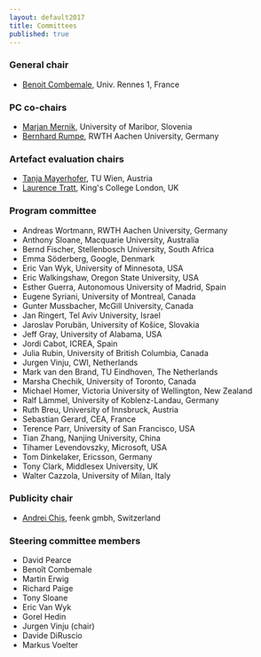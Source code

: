 ```yaml
---
layout: default2017
title: Committees
published: true
---
```


### General chair

* [Benoit Combemale](http://people.irisa.fr/Benoit.Combemale/), Univ. Rennes 1, France

### PC co-chairs

* [Marjan Mernik](http://lpm.feri.um.si/en/members/mernik/), University of Maribor, Slovenia
* [Bernhard Rumpe](http://www.se-rwth.de/~rumpe/), RWTH Aachen University, Germany

### Artefact evaluation chairs

* [Tanja Mayerhofer](http://www.big.tuwien.ac.at/staff/tmayerhofer), TU Wien, Austria
* [Laurence Tratt](http://tratt.net/laurie/), King's College London, UK

### Program committee

* Andreas Wortmann, RWTH Aachen University, Germany
* Anthony Sloane, Macquarie University, Australia
* Bernd Fischer, Stellenbosch University, South Africa
* Emma Söderberg, Google, Denmark
* Eric Van Wyk, University of Minnesota, USA
* Eric Walkingshaw, Oregon State University, USA
* Esther Guerra, Autonomous University of Madrid, Spain
* Eugene Syriani, University of Montreal, Canada
* Gunter Mussbacher, McGill University, Canada
* Jan Ringert, Tel Aviv University, Israel
* Jaroslav Porubän, University of Košice, Slovakia
* Jeff Gray, University of Alabama, USA
* Jordi Cabot, ICREA, Spain
* Julia Rubin, University of British Columbia, Canada
* Jurgen Vinju, CWI, Netherlands
* Mark van den Brand, TU Eindhoven, The Netherlands
* Marsha Chechik, University of Toronto, Canada
* Michael Homer, Victoria University of Wellington, New Zealand
* Ralf Lämmel, University of Koblenz-Landau, Germany
* Ruth Breu, University of Innsbruck, Austria
* Sebastian Gerard, CEA, France
* Terence Parr, University of San Francisco, USA
* Tian Zhang, Nanjing University, China
* Tihamer Levendovszky, Microsoft, USA
* Tom Dinkelaker, Ericsson, Germany
* Tony Clark, Middlesex University, UK
* Walter Cazzola, University of Milan, Italy

### Publicity chair

* [Andrei Chiș](http://www.andreichis.com), feenk gmbh, Switzerland


### Steering committee members

* David Pearce
* Benoît Combemale
* Martin Erwig 
* Richard Paige
* Tony Sloane 
* Eric Van Wyk
* Gorel Hedin
* Jurgen Vinju (chair)
* Davide DiRuscio
* Markus Voelter
